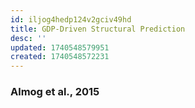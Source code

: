 ```yaml
---
id: iljog4hedp124v2gciv49hd
title: GDP-Driven Structural Prediction
desc: ''
updated: 1740548579951
created: 1740548572231
---
```

### Almog et al., 2015